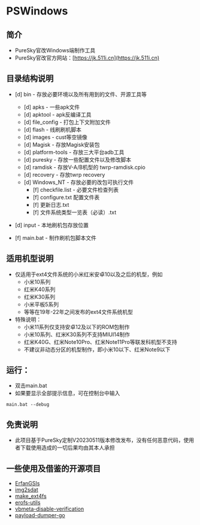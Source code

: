 # PSWindows

## 简介
- PureSky官改Windows端制作工具
- PureSky官改官方网站：[https://jk.511i.cn](https://jk.511i.cn)

## 目录结构说明
- [d] bin - 存放必要环境以及所有用到的文件、开源工具等
    - [d] apks - 一些apk文件
    - [d] apktool - apk反编译工具
    - [d] file_config - 打包上下文附加文件
    - [d] flash - 线刷刷机脚本
    - [d] images - cust等空镜像
    - [d] Magisk - 存放Magisk安装包
    - [d] platform-tools - 存放三大平台adb工具
    - [d] puresky - 存放一些配置文件以及修改脚本
    - [d] ramdisk - 存放V-A/B机型的 twrp-ramdisk.cpio
    - [d] recovery - 存放twrp recovery
    - [d] Windows_NT - 存放必要的改包可执行文件
      - [f] checkfile.list - 必要文件检查列表
      - [f] configure.txt 配置文件表
      - [f] 更新日志.txt
      - [f] 文件系统类型一览表（必读）.txt

- [d] input - 本地刷机包存放位置

- [f] main.bat - 制作刷机包脚本文件
## 适用机型说明
- 仅适用于ext4文件系统的小米红米安卓10以及之后的机型，例如
    - 小米10系列
    - 红米K40系列
    - 红米K30系列
    - 小米平板5系列
    - 等等在19年-22年之间发布的ext4文件系统机型
- 特殊说明：
  - 小米11系列仅支持安卓12及以下的ROM包制作
  - 小米10系列、红米K30系列不支持MIUI14制作
  - 红米K40G、红米Note10Pro、红米Note11Pro等联发科机型不支持
  - 不建议非动态分区的机型制作，即小米10以下、红米Note9以下

## 运行：
- 双击main.bat
- 如果要显示全部提示信息，可在控制台中输入
````
main.bat --debug
````
## 免责说明
- 此项目基于PureSky定制V20230511版本修改发布，没有任何恶意代码，使用者下载使用造成的一切后果均由其本人承担

## 一些使用及借鉴的开源项目
- [ErfanGSIs](https://github.com/erfanoabdi/ErfanGSIs)
- [img2sdat](https://github.com/xpirt/img2sdat)
- [make_ext4fs](https://github.com/rendiix/make_ext4fs)
- [erofs-utils](https://github.com/sekaiacg/erofs-utils)
- [vbmeta-disable-verification](https://github.com/libxzr/vbmeta-disable-verification)
- [payload-dumper-go](https://github.com/ssut/payload-dumper-go)
